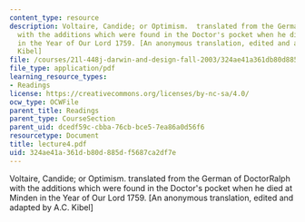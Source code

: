 ```yaml
---
content_type: resource
description: Voltaire, Candide; or Optimism.  translated from the German of DoctorRalph
  with the additions which were found in the Doctor's pocket when he died at Minden
  in the Year of Our Lord 1759. [An anonymous translation, edited and adapted by A.C.
  Kibel]
file: /courses/21l-448j-darwin-and-design-fall-2003/324ae41a361db80d885df5687ca2df7e_lecture4.pdf
file_type: application/pdf
learning_resource_types:
- Readings
license: https://creativecommons.org/licenses/by-nc-sa/4.0/
ocw_type: OCWFile
parent_title: Readings
parent_type: CourseSection
parent_uid: dcedf59c-cbba-76cb-bce5-7ea86a0d56f6
resourcetype: Document
title: lecture4.pdf
uid: 324ae41a-361d-b80d-885d-f5687ca2df7e
---
```

Voltaire, Candide; or Optimism.  translated from the German of DoctorRalph with the additions which were found in the Doctor's pocket when he died at Minden in the Year of Our Lord 1759. [An anonymous translation, edited and adapted by A.C. Kibel]